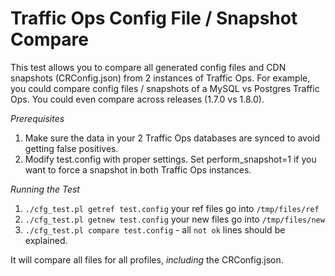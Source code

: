 <!--
    Licensed to the Apache Software Foundation (ASF) under one
    or more contributor license agreements.  See the NOTICE file
    distributed with this work for additional information
    regarding copyright ownership.  The ASF licenses this file
    to you under the Apache License, Version 2.0 (the
    "License"); you may not use this file except in compliance
    with the License.  You may obtain a copy of the License at

      http://www.apache.org/licenses/LICENSE-2.0

    Unless required by applicable law or agreed to in writing,
    software distributed under the License is distributed on an
    "AS IS" BASIS, WITHOUT WARRANTIES OR CONDITIONS OF ANY
    KIND, either express or implied.  See the License for the
    specific language governing permissions and limitations
    under the License.
-->

# Traffic Ops Config File / Snapshot Compare

This test allows you to compare all generated config files and CDN snapshots (CRConfig.json) from 2 instances of Traffic Ops. For example, you could compare config files / snapshots of a MySQL vs Postgres Traffic Ops. You could even compare across releases (1.7.0 vs 1.8.0).

*Prerequisites*

1. Make sure the data in your 2 Traffic Ops databases are synced to avoid getting false positives.
2. Modify test.config with proper settings. Set perform_snapshot=1 if you want to force a snapshot in both Traffic Ops instances.

*Running the Test*

1. `./cfg_test.pl getref test.config` your ref files go into `/tmp/files/ref`
2. `./cfg_test.pl getnew test.config` your new files go into `/tmp/files/new`
3. `./cfg_test.pl compare test.config` - all `not ok` lines should be explained.

It will compare all files for all profiles, _including_ the CRConfig.json. 

